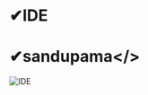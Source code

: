 # ✔IDE
# ✔sandupama</>
![IDE](https://user-images.githubusercontent.com/88402272/136072405-8423c9c9-0629-4356-bcdd-9ee3c050617d.png)
